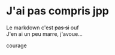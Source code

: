 # **J'ai pas compris jpp**

Le markdown c'est ~~pas si~~ ouf <br>
J'en ai un peu marre, j'avoue...

courage 

